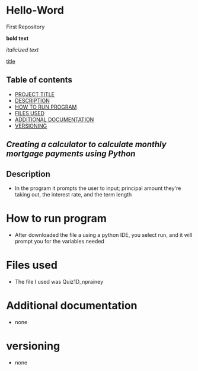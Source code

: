 # Hello-Word
First Repository

**bold text**

*italicized text*

[title](https://www.example.com)

## Table of contents
- [PROJECT TITLE](#project-title)
- [DESCRIPTION](#description)
- [HOW TO RUN PROGRAM](#how-to-run-program)
- [FILES USED](#files-used)
- [ADDITIONAL DOCUMENTATION](#additional-documentation)
- [VERSIONING](#versioning)

## *Creating a calculator to calculate monthly mortgage payments using Python*

## Description
- In the program it prompts the user to input; principal amount they're taking out, the interest rate, and the term length

# How to run program
- After downloaded the file a using a python IDE, you select run, and it will prompt you for the variables needed

# Files used
- The file I used was Quiz1D_nprainey

# Additional documentation
- none

# versioning
- none


